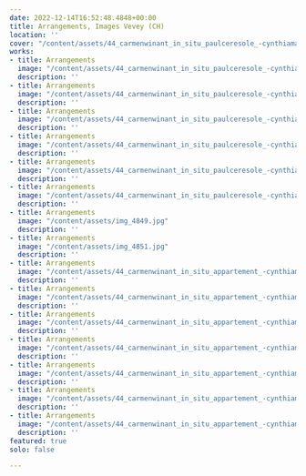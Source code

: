 ```yaml
---
date: 2022-12-14T16:52:48.4848+00:00
title: Arrangements, Images Vevey (CH)
location: ''
cover: "/content/assets/44_carmenwinant_in_situ_paulceresole_-cynthiamaiammann_1358.jpg"
works:
- title: Arrangements
  image: "/content/assets/44_carmenwinant_in_situ_paulceresole_-cynthiamaiammann_1358.jpg"
  description: ''
- title: Arrangements
  image: "/content/assets/44_carmenwinant_in_situ_paulceresole_-cynthiamaiammann_1336.jpg"
  description: ''
- title: Arrangements
  image: "/content/assets/44_carmenwinant_in_situ_paulceresole_-cynthiamaiammann_1355.jpg"
  description: ''
- title: Arrangements
  image: "/content/assets/44_carmenwinant_in_situ_paulceresole_-cynthiamaiammann_1353.jpg"
  description: ''
- title: Arrangements
  image: "/content/assets/44_carmenwinant_in_situ_paulceresole_-cynthiamaiammann_1357.jpg"
  description: ''
- title: Arrangements
  image: "/content/assets/44_carmenwinant_in_situ_paulceresole_-cynthiamaiammann_1342.jpg"
  description: ''
- title: Arrangements
  image: "/content/assets/img_4849.jpg"
  description: ''
- title: Arrangements
  image: "/content/assets/img_4851.jpg"
  description: ''
- title: Arrangements
  image: "/content/assets/44_carmenwinant_in_situ_appartement_-cynthiamaiammann_1535.jpg"
  description: ''
- title: Arrangements
  image: "/content/assets/44_carmenwinant_in_situ_appartement_-cynthiamaiammann_1545.jpg"
  description: ''
- title: Arrangements
  image: "/content/assets/44_carmenwinant_in_situ_appartement_-cynthiamaiammann_1536.jpg"
  description: ''
- title: Arrangements
  image: "/content/assets/44_carmenwinant_in_situ_appartement_-cynthiamaiammann_1542.jpg"
  description: ''
- title: Arrangements
  image: "/content/assets/44_carmenwinant_in_situ_appartement_-cynthiamaiammann_1541.jpg"
  description: ''
- title: Arrangements
  image: "/content/assets/44_carmenwinant_in_situ_appartement_-cynthiamaiammann_1539.jpg"
  description: ''
- title: Arrangements
  image: "/content/assets/44_carmenwinant_in_situ_appartement_-cynthiamaiammann_1538.jpg"
  description: ''
featured: true
solo: false

---
```

